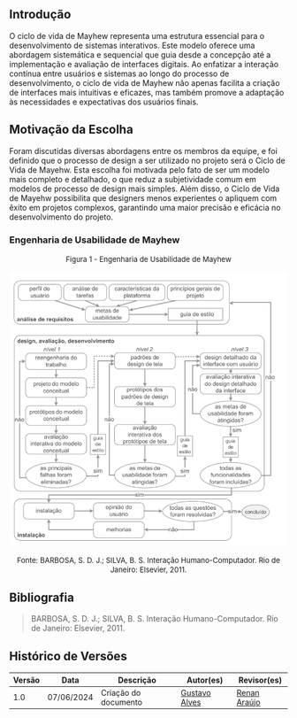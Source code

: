 ## Introdução

O ciclo de vida de Mayhew representa uma estrutura essencial para o desenvolvimento de sistemas interativos. Este modelo oferece uma abordagem sistemática e sequencial que guia desde a concepção até a implementação e avaliação de interfaces digitais. Ao enfatizar a interação contínua entre usuários e sistemas ao longo do processo de desenvolvimento, o ciclo de vida de Mayhew não apenas facilita a criação de interfaces mais intuitivas e eficazes, mas também promove a adaptação às necessidades e expectativas dos usuários finais.

## Motivação da Escolha

Foram discutidas diversas abordagens entre os membros da equipe, e foi definido que o processo de design a ser utilizado no projeto será o Ciclo de Vida de Mayehw. Esta escolha foi motivada pelo fato de ser um modelo mais completo e detalhado, o que reduz a subjetividade comum em modelos de processo de design mais simples. Além disso, o Ciclo de Vida de Mayehw possibilita que designers menos experientes o apliquem com êxito em projetos complexos, garantindo uma maior precisão e eficácia no desenvolvimento do projeto.

### Engenharia de Usabilidade de Mayhew


<font size="2"><p style="text-align: center"> Figura 1 - Engenharia de Usabilidade de Mayhew  </p></font>

![alt text](image-2.png)

<font size="2"><p style="text-align: center"> Fonte: BARBOSA, S. D. J.; SILVA, B. S. Interação Humano-Computador. Rio de Janeiro: Elsevier, 2011.</p></font>

## Bibliografia
> BARBOSA, S. D. J.; SILVA, B. S. Interação Humano-Computador. Rio de Janeiro: Elsevier, 2011.

## Histórico de Versões

| Versão |    Data    | Descrição                                 | Autor(es)                                       | Revisor(es)                                    |
| ------ | :--------: | ----------------------------------------- | ----------------------------------------------- | ---------------------------------------------- |
| 1.0    | 07/06/2024 | Criação do documento | [Gustavo Alves](https://github.com/gustaallves)  | [Renan Araújo](https://github.com/renantfm4) |
